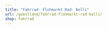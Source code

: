 ```yaml
---
title: "Fahrrad- Flohmarkt Rad- Bolli"
url: /geestland/fahrrad-flohmarkt-rad-bolli/
shop: Fahrrad
---
```

